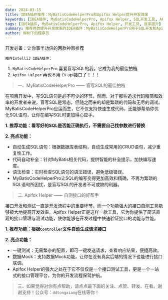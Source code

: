 ```yaml
---
date: 2024-03-15
title: IDEA插件推荐：MyBatisCodeHelperPro和Apifox Helper提升开发效率
keywords: [IDEA插件, MyBatisCodeHelperPro, Apifox Helper, SQL开发工具, API接口管理, 开发效率工具, IDE插件]
tags: [IDEA插件, MyBatisCodeHelperPro, Apifox Helper, 开发工具, 效率提升]
summary: 推荐两款提升开发效率的IDEA插件：MyBatisCodeHelperPro用于SQL开发和Apifox Helper用于API接口管理，详细介绍了它们的核心功能和使用场景。
author: 柳树下的程序员
---
```

开发必备：让你事半功倍的两款神器推荐

`推荐IntelliJ IDEA插件:`
1. `MyBatisCodeHelperPro` 喜爱盲写SQL的我，它成为我的最佳拍档
2. `Apifox Helper` 再也不用 `CV` api接口了！！！

>一、MyBatisCodeHelperPro —— 盲写SQL的最佳拍档

在项目开发中，写SQL语句是必不可少的环节。然而，对于那些追求代码精简和效率的开发者来说，盲写SQL是常态，但随之而来的却是繁琐的代码和无尽的调试。MyBatisCodeHelperPro应运而生，它不仅支持快速生成代码，还能够帮助你优化SQL语句，让你在编写SQL时更加得心应手。

**1. 推荐功能：看写好的SQL是否能正确执行，不需要自己找参数进行替换**

**2. 亮点功能：**

- 自动生成SQL语句：根据数据库表结构，自动生成常用的CRUD语句，减少重复性工作。
- 代码自动补全：针对MyBatis相关代码，提供智能的补全提示，加快编写速度。
- 语法检查：实时检查SQL语句的语法错误，避免低级错误。
- MyBatisCodeHelperPro让SQL的编写变得更加高效和精确，不再为繁琐的SQL语句所困扰，是盲写SQL的开发者不可或缺的利器。


>二. Apifox Helper —— 自测接口的好帮手

接口开发和测试一直是开发流程中的重要环节，而一个功能强大的接口自测工具能够极大地提高开发效率。Apifox Helper正是这样一款工具，它为你提供了简洁直观的接口管理与测试功能，使你能够在开发过程中快速验证接口的功能与性能。

**1. 推荐功能：根据`Controller`文件自动生成请求接口**

**2. 亮点功能：**

- 一键测试：无需繁杂的配置，即可一键发送请求，查看响应结果，便捷高效。
- 数据Mock：支持数据Mock功能，让你在没有真实后端的情况下也能进行接口联调。
- Apifox Helper的强大之处在于它不仅仅是一个接口测试工具，更是一个一站式的接口管理平台，为你的开发流程保驾护航。

>三、如果觉得对你有点帮助，请点点最下面的关注、点赞、转发、在看。谢谢支持！公众号：`ddtongxiang`在线等你！